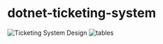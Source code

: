 # dotnet-ticketing-system
![Ticketing System Design](https://github.com/user-attachments/assets/5bbbd2e4-e30b-4772-8d16-997ab59ac9b5)
![tables](https://github.com/user-attachments/assets/a84b1519-daa1-45ff-9dad-5557294fb4d7)
